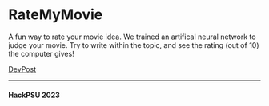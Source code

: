 # RateMyMovie

A fun way to rate your movie idea. We trained an artifical neural network to judge your movie. Try to write within the topic, and see the rating (out of 10) the computer gives!

[DevPost](https://devpost.com/software/ratemymovie)

----
#### HackPSU 2023

